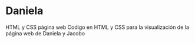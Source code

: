 # Daniela
HTML y CSS página web
Codigo en HTML y CSS para la visualización de la página web de Daniela y Jacobo
